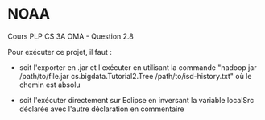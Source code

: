 # NOAA
Cours PLP CS 3A OMA - Question 2.8

Pour exécuter ce projet, il faut :
  - soit l'exporter en .jar et l'exécuter en utilisant la commande "hadoop jar /path/to/file.jar cs.bigdata.Tutorial2.Tree /path/to/isd-history.txt" où le chemin est absolu
  
  - soit l'exécuter directement sur Eclipse en inversant la variable localSrc déclarée avec l'autre déclaration en commentaire

